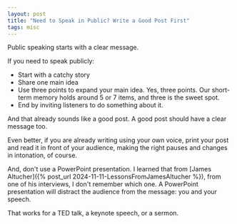```yaml
---
layout: post
title: "Need to Speak in Public? Write a Good Post First"
tags: misc
---
```


Public speaking starts with a clear message.

If you need to speak publicly:
* Start with a catchy story
* Share one main idea
* Use three points to expand your main idea. Yes, three points. Our short-term memory holds around 5 or 7 items, and three is the sweet spot.
* End by inviting listeners to do something about it.

And that already sounds like a good post. A good post should have a clear message too.

Even better, if you are already writing using your own voice, print your post and read it in front of your audience, making the right pauses and changes in intonation, of course.

And, don't use a PowerPoint presentation. I learned that from [James Altucher]({% post_url 2024-11-11-LessonsFromJamesAltucher %}), from one of his interviews, I don't remember which one. A PowerPoint presentation will distract the audience from the message: you and your speech.

That works for a TED talk, a keynote speech, or a sermon.
